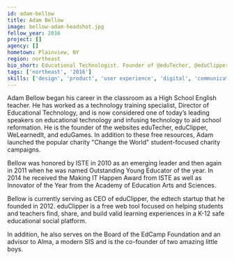 ```yaml
---
id: adam-bellow
title: Adam Bellow
image: bellow-adam-headshot.jpg
fellow_year: 2016
project: []
agency: []
hometown: Plainview, NY
region: northeast
bio_short: Educational Technologist. Founder of @eduTecher, @eduClipper, @WeLearnedItApp. @EdcampUSA Board Member. Co-Founder of 2 Amazing Boys.
tags: ['northeast', '2016']
skills: ['design', 'product', 'user experience', 'digital', 'communications']
---
```


Adam Bellow began his career in the classroom as a High School English teacher. He has worked as a technology training specialist, Director of Educational Technology, and is now considered one of today’s leading speakers on educational technology and infusing technology to aid school reformation. He is the founder of the websites eduTecher, eduClipper, WeLearnedIt, and eduGames. In addition to these free resources, Adam launched the popular charity "Change the World" student-focused charity campaigns.

Bellow was honored by ISTE in 2010 as an emerging leader and then again in 2011 when he was named Outstanding Young Educator of the year. In 2014 he received the Making IT Happen Award from ISTE as well as Innovator of the Year from the Academy of Education Arts and Sciences.

Bellow is currently serving as CEO of eduClipper, the edtech startup that he founded in 2012. eduClipper is a free web tool focused on helping students and teachers find, share, and build valid learning experiences in a K-12 safe educational social platform.

In addition, he also serves on the Board of the EdCamp Foundation and an advisor to Alma, a modern SIS and is the co-founder of two amazing little boys.

